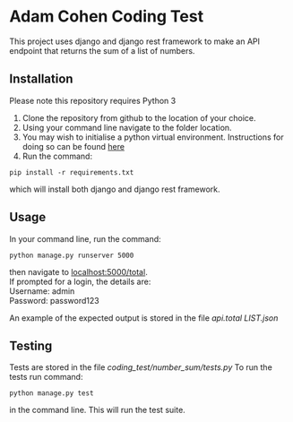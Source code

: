 # Adam Cohen Coding Test

This project uses django and django rest framework to make an API endpoint that returns the sum of a list of numbers.

## Installation

Please note this repository requires Python 3  
1. Clone the repository from github to the location of your choice.  
2. Using your command line navigate to the folder location.  
3. You may wish to initialise a python virtual environment. Instructions for doing so can be found [here](https://docs.python.org/3/library/venv.html)  
4. Run the command:  
```
pip install -r requirements.txt
```  
which will install both django and django rest framework.

## Usage

In your command line, run the command:  
```
python manage.py runserver 5000
```  
then navigate to [localhost:5000/total](localhost:5000/total).  
If prompted for a login, the details are:  
    Username: admin  
    Password: password123

An example of the expected output is stored in the file *api.total LIST.json*

## Testing

Tests are stored in the file *coding\_test/number_sum/tests.py*
To run the tests run command:  
```
python manage.py test
```  
in the command line. This will run the test suite.
